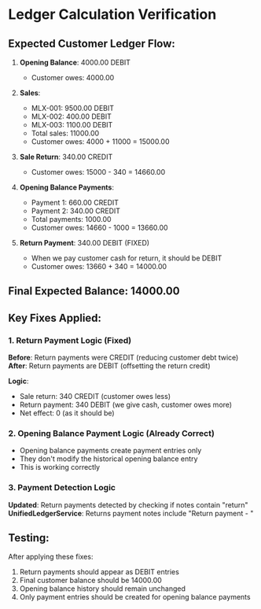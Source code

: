 # Ledger Calculation Verification

## Expected Customer Ledger Flow:

1. **Opening Balance**: 4000.00 DEBIT
   - Customer owes: 4000.00

2. **Sales**: 
   - MLX-001: 9500.00 DEBIT
   - MLX-002: 400.00 DEBIT  
   - MLX-003: 1100.00 DEBIT
   - Total sales: 11000.00
   - Customer owes: 4000 + 11000 = 15000.00

3. **Sale Return**: 340.00 CREDIT
   - Customer owes: 15000 - 340 = 14660.00

4. **Opening Balance Payments**:
   - Payment 1: 660.00 CREDIT
   - Payment 2: 340.00 CREDIT
   - Total payments: 1000.00
   - Customer owes: 14660 - 1000 = 13660.00

5. **Return Payment**: 340.00 DEBIT (FIXED)
   - When we pay customer cash for return, it should be DEBIT
   - Customer owes: 13660 + 340 = 14000.00

## Final Expected Balance: 14000.00

## Key Fixes Applied:

### 1. Return Payment Logic (Fixed)
**Before**: Return payments were CREDIT (reducing customer debt twice)
**After**: Return payments are DEBIT (offsetting the return credit)

**Logic**: 
- Sale return: 340 CREDIT (customer owes less)
- Return payment: 340 DEBIT (we give cash, customer owes more)
- Net effect: 0 (as it should be)

### 2. Opening Balance Payment Logic (Already Correct)
- Opening balance payments create payment entries only
- They don't modify the historical opening balance entry
- This is working correctly

### 3. Payment Detection Logic
**Updated**: Return payments detected by checking if notes contain "return"
**UnifiedLedgerService**: Returns payment notes include "Return payment - "

## Testing:
After applying these fixes:
1. Return payments should appear as DEBIT entries
2. Final customer balance should be 14000.00
3. Opening balance history should remain unchanged
4. Only payment entries should be created for opening balance payments